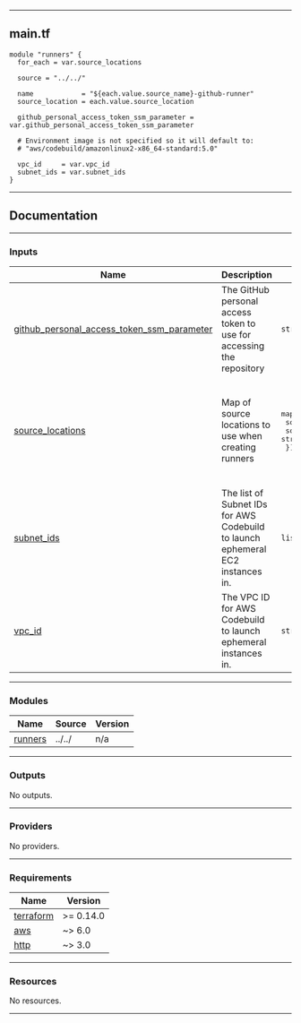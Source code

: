 <!-- BEGIN_TF_DOCS -->
----
## main.tf
```hcl
module "runners" {
  for_each = var.source_locations

  source = "../../"

  name            = "${each.value.source_name}-github-runner"
  source_location = each.value.source_location

  github_personal_access_token_ssm_parameter = var.github_personal_access_token_ssm_parameter

  # Environment image is not specified so it will default to:
  # "aws/codebuild/amazonlinux2-x86_64-standard:5.0"

  vpc_id     = var.vpc_id
  subnet_ids = var.subnet_ids
}
```
----

## Documentation

----
### Inputs

| Name | Description | Type | Default | Required |
|------|-------------|------|---------|:--------:|
| <a name="input_github_personal_access_token_ssm_parameter"></a> [github\_personal\_access\_token\_ssm\_parameter](#input\_github\_personal\_access\_token\_ssm\_parameter) | The GitHub personal access token to use for accessing the repository | `string` | n/a | yes |
| <a name="input_source_locations"></a> [source\_locations](#input\_source\_locations) | Map of source locations to use when creating runners | <pre>map(object({<br>    source_location = string<br>    source_name     = string<br>  }))</pre> | <pre>{<br>  "example-1": {<br>    "source_location": "https://github.com/my-org/example-1.git",<br>    "source_name": "example-1"<br>  },<br>  "example-2": {<br>    "source_location": "https://github.com/my-org/example-2.git",<br>    "source_name": "example-2"<br>  }<br>}</pre> | no |
| <a name="input_subnet_ids"></a> [subnet\_ids](#input\_subnet\_ids) | The list of Subnet IDs for AWS Codebuild to launch ephemeral EC2 instances in. | `list(string)` | n/a | yes |
| <a name="input_vpc_id"></a> [vpc\_id](#input\_vpc\_id) | The VPC ID for AWS Codebuild to launch ephemeral instances in. | `string` | n/a | yes |

----
### Modules

| Name | Source | Version |
|------|--------|---------|
| <a name="module_runners"></a> [runners](#module\_runners) | ../../ | n/a |

----
### Outputs

No outputs.

----
### Providers

No providers.

----
### Requirements

| Name | Version |
|------|---------|
| <a name="requirement_terraform"></a> [terraform](#requirement\_terraform) | >= 0.14.0 |
| <a name="requirement_aws"></a> [aws](#requirement\_aws) | ~> 6.0 |
| <a name="requirement_http"></a> [http](#requirement\_http) | ~> 3.0 |

----
### Resources

No resources.

----
<!-- END_TF_DOCS -->
